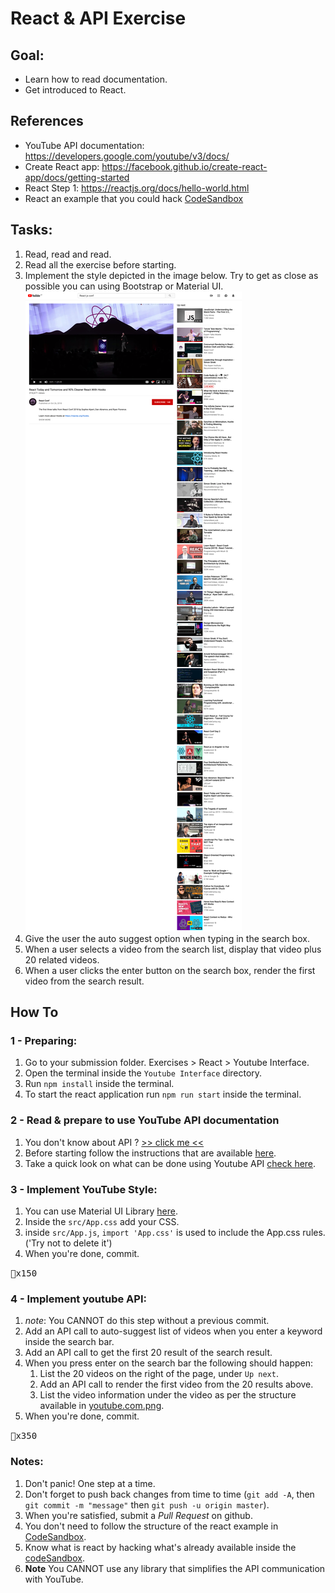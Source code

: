 # React & API Exercise

## Goal:

- Learn how to read documentation.
- Get introduced to React.

## References

- YouTube API documentation: https://developers.google.com/youtube/v3/docs/
- Create React app: https://facebook.github.io/create-react-app/docs/getting-started
- React Step 1: https://reactjs.org/docs/hello-world.html
- React an example that you could hack [CodeSandbox](https://codesandbox.io/s/441z8w4n4)

## Tasks:

1. Read, read and read.
1. Read all the exercise before starting.
1. Implement the style depicted in the image below. Try to get as close as possible you can using Bootstrap or Material UI.
![youtube.com.png](youtube.com.png)
1. Give the user the auto suggest option when typing in the search box.
1. When a user selects a video from the search list, display that video plus 20 related videos.
1. When a user clicks the enter button on the search box, render the first video from the search result.


## How To

### 1 - Preparing:

1. Go to your submission folder. Exercises > React > Youtube Interface.
1. Open the terminal inside the `Youtube Interface` directory.
1. Run `npm install` inside the terminal.
1. To start the react application run `npm run start` inside the terminal.

### 2 - Read & prepare to use YouTube API documentation

1. You don't know about API ? [>> click me <<](http://bit.ly/2K0xuNw)
1. Before starting follow the instructions that are available [here](https://developers.google.com/youtube/v3/getting-started).
1. Take a quick look on what can be done using Youtube API [check here](https://developers.google.com/youtube/v3/docs/).


### 3 - Implement YouTube Style:

1. You can use Material UI Library [here](https://material-ui.com/).
1. Inside the `src/App.css` add your CSS.
1. inside `src/App.js`, `import 'App.css'` is used to include the App.css rules. ('Try not to delete it')
1. When you're done, commit.

<kbd>🔑x150</kbd>

### 4 - Implement youtube API:

1. *note*: You CANNOT do this step without a previous commit.
1. Add an API call to auto-suggest list of videos when you enter a keyword inside the search bar.
1. Add an API call to get the first 20 result of the search result.
1. When you press enter on the search bar the following should happen:
    1. List the 20 videos on the right of the page, under `Up next`.
    1. Add an API call to render the first video from the 20 results above.
    1. List the video information under the video as per the structure available in [youtube.com.png](youtube.com.png).
1. When you're done, commit.

<kbd>🔑x350</kbd>

### Notes:

1. Don't panic! One step at a time.
1. Don't forget to push back changes from time to time (`git add -A`, then `git commit -m "message"` then `git push -u origin master`).
1. When you're satisfied, submit a *Pull Request* on github.
1. You don't need to follow the structure of the react example in [CodeSandbox](https://codesandbox.io/s/441z8w4n4).
1. Know what is react by hacking what's already available inside the [codeSandbox](https://codesandbox.io/s/4w1qzoz54x).
1. **Note** You CANNOT use any library that simplifies the API communication with YouTube.
